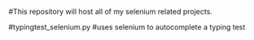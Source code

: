 #This repository will host all of my selenium related projects.

#typingtest_selenium.py
#uses selenium to autocomplete a typing test
